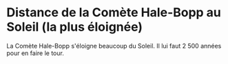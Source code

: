 # Distance de la Comète Hale-Bopp au Soleil (la plus éloignée)

La Comète Hale-Bopp s'éloigne beaucoup du Soleil. Il lui faut 2 500 années pour
en faire le tour.
